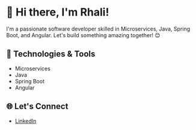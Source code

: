 # 👋 Hi there, I'm Rhali!


I'm a passionate software developer skilled in Microservices, Java, Spring Boot, and Angular. Let's build something amazing together! 😊

## 🚀 Technologies & Tools
- Microservices
- Java
- Spring Boot
- Angular

## 🌐 Let's Connect

- [LinkedIn](https://www.linkedin.com/in/mohammed-el-rhali-b401b6209)

